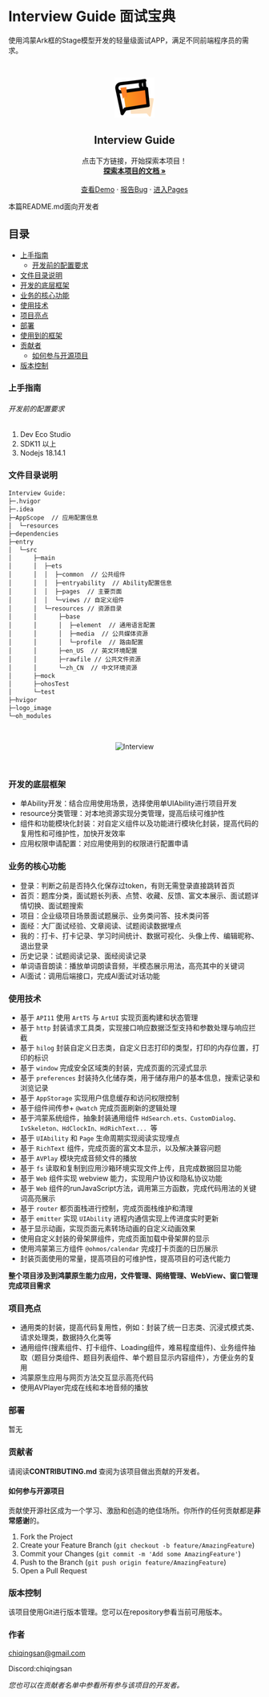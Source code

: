 # Interview Guide 面试宝典

使用鸿蒙Ark框的Stage模型开发的轻量级面试APP，满足不同前端程序员的需求。







<!-- PROJECT LOGO -->
<br />

<p align="center">
  <a href="https://gitee.com/chiqingsan/my-harmony-project">
    <img src="./logo_image/logo.png" alt="Logo" width="80" height="80">
  </a>
<h2 align="center">Interview Guide</h2>
  <p align="center">
    点击下方链接，开始探索本项目！
    <br />
    <a href="https://gitee.com/chiqingsan/interview-guide"><strong>探索本项目的文档 »</strong></a>
    <br />
    <br />
    <a href="https://gitee.com/chiqingsan/interview-guide/releases/tag/v0.1.0">查看Demo</a>
    ·
    <a href="https://gitee.com/chiqingsan/interview-guide/issues">报告Bug</a>
    ·
    <a href="./entry/src/main/ets">进入Pages</a>
  </p>

</p>


本篇README.md面向开发者

## 目录

- [上手指南](#上手指南)
    - [开发前的配置要求](#开发前的配置要求)
- [文件目录说明](#文件目录说明)
- [开发的底层框架](#开发的底层框架)
- [业务的核心功能](#业务的核心功能)
- [使用技术](#使用技术)
- [项目亮点](#项目亮点)
- [部署](#部署)
- [使用到的框架](#使用到的框架)
- [贡献者](#贡献者)
    - [如何参与开源项目](#如何参与开源项目)
- [版本控制](#版本控制)

### 上手指南

###### 开发前的配置要求

1. Dev Eco Studio
2. SDK11 以上
3. Nodejs 18.14.1

### 文件目录说明

```
Interview Guide:
├─.hvigor
├─.idea
├─AppScope  // 应用配置信息
│  └─resources
├─dependencies
├─entry
│  └─src
│      ├─main
│      │  ├─ets
│      │  │  ├─common  // 公共组件
│      │  │  ├─entryability  // Ability配置信息
│      │  │  ├─pages  // 主要页面
│      │  │  └─views // 自定义组件
│      │  └─resources // 资源目录
│      │      ├─base
│      │      │  ├─element  // 通用语言配置
│      │      │  ├─media  // 公共媒体资源
│      │      │  └─profile  // 路由配置
│      │      ├─en_US  // 英文环境配置
│      │      ├─rawfile // 公共文件资源
│      │      └─zh_CN  // 中文环境资源
│      ├─mock
│      ├─ohosTest
│      └─test
├─hvigor
├─logo_image
└─oh_modules

```

<br>
<p align="center">
    <img src="./logo_image/Interview.gif" alt="Interview" width="280">
</p>
<br>


### 开发的底层框架

- 单Ability开发：结合应用使用场景，选择使用单UIAbility进行项目开发
- resource分类管理：对本地资源实现分类管理，提高后续可维护性
- 组件和功能模块化封装：对自定义组件以及功能进行模块化封装，提高代码的复用性和可维护性，加快开发效率
- 应用权限申请配置：对应用使用到的权限进行配置申请



### 业务的核心功能

- 登录：判断之前是否持久化保存过token，有则无需登录直接跳转首页
- 首页：题库分类，面试题长列表、点赞、收藏、反馈、富文本展示、面试题详情切换、面试题搜索
- 项目：企业级项目场景面试题展示、业务类问答、技术类问答
- 面经：大厂面试经验、文章阅读、试题阅读数据埋点
- 我的：打卡、打卡记录、学习时间统计、数据可视化、头像上传、编辑昵称、退出登录
- 历史记录：试题阅读记录、面经阅读记录
- 单词语音朗读：播放单词朗读音频，半模态展示用法，高亮其中的关键词
- AI面试：调用后端接口，完成AI面试对话功能



### 使用技术

- 基于 `API11` 使用 `ArtTS` 与 `ArtUI` 实现页面构建和状态管理
- 基于 `http` 封装请求工具类，实现接口响应数据泛型支持和参数处理与响应拦截
- 基于 `hilog` 封装自定义日志类，自定义日志打印的类型，打印的内存位置，打印的标识
- 基于 `window` 完成安全区域类的封装，完成页面的沉浸式显示
- 基于 `preferences` 封装持久化储存类，用于储存用户的基本信息，搜索记录和浏览记录
- 基于 `AppStorage` 实现用户信息缓存和访问权限控制
- 基于组件间传参+ `@watch` 完成页面刷新的逻辑处理
- 基于鸿蒙系统组件，抽象封装通用组件 `HdSearch.ets、CustomDialog、IvSkeleton、HdClockIn、HdRichText... `等
- 基于 `UIAbility` 和 `Page` 生命周期实现阅读实现埋点
- 基于 `RichText` 组件，完成页面的富文本显示，以及解决兼容问题
- 基于 `AVPlay` 模块完成音频文件的播放
- 基于 `fs` 读取和复制到应用沙箱环境实现文件上传，且完成数据回显功能
- 基于 `Web` 组件实现 webview 能力，实现用户协议和隐私协议功能
- 基于 `Web` 组件的runJavaScript方法，调用第三方函数，完成代码用法的关键词高亮展示
- 基于 `router` 都页面栈进行控制，完成页面栈维护和清理
- 基于 `emitter` 实现 `UIAbility` 进程内通信实现上传进度实时更新
- 基于显示动画，实现页面元素转场动画的自定义动画效果
- 使用自定义封装的骨架屏组件，完成页面加载中骨架屏的显示
- 使用鸿蒙第三方组件 `@ohmos/calendar` 完成打卡页面的日历展示
- 封装页面使用的常量，提高项目的可维护性，提高项目的可迭代能力

**整个项目涉及到鸿蒙原生能力应用，文件管理、网络管理、WebView、窗口管理完成项目需求**



### 项目亮点

- 通用类的封装，提高代码复用性，例如：封装了统一日志类、沉浸式模式类、请求处理类，数据持久化类等
- 通用组件(搜素组件、打卡组件、Loading组件，难易程度组件)、业务组件抽取（题目分类组件、题目列表组件、单个题目显示内容组件），方便业务的复用
- 鸿蒙原生应用与网页方法交互显示高亮代码
- 使用AVPlayer完成在线和本地音频的播放



### 部署

暂无

### 贡献者

请阅读**CONTRIBUTING.md** 查阅为该项目做出贡献的开发者。

#### 如何参与开源项目

贡献使开源社区成为一个学习、激励和创造的绝佳场所。你所作的任何贡献都是**非常感谢**的。

1. Fork the Project
2. Create your Feature Branch (`git checkout -b feature/AmazingFeature`)
3. Commit your Changes (`git commit -m 'Add some AmazingFeature'`)
4. Push to the Branch (`git push origin feature/AmazingFeature`)
5. Open a Pull Request

### 版本控制

该项目使用Git进行版本管理。您可以在repository参看当前可用版本。

### 作者

chiqingsan@gmail.com

Discord:chiqingsan

*您也可以在贡献者名单中参看所有参与该项目的开发者。*
